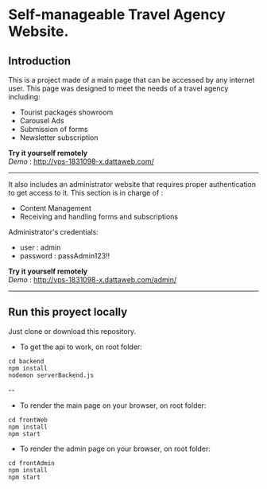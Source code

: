 # Self-manageable Travel Agency Website.


## Introduction

This is a project made of a main page that can be accessed by any internet user.
This page was designed to meet the needs of a travel agency including:
- Tourist packages showroom
- Carousel Ads
- Submission of forms
- Newsletter subscription


**Try it yourself remotely**   
*Demo* : http://vps-1831098-x.dattaweb.com/

---

It also includes an administrator website that requires proper authentication to get access to it.
This section is in charge of :
- Content Management
- Receiving and handling forms and subscriptions

Administrator's credentials:

- user     : admin
- password : passAdmin123!!

**Try it yourself remotely**   
*Demo* : http://vps-1831098-x.dattaweb.com/admin/

---

## Run this proyect locally

Just clone or download this repository.

- To get the api to work, on root folder:

```
cd backend
npm install
nodemon serverBackend.js
```

-- 

- To render the main page on your browser, on root folder:

```
cd frontWeb
npm install
npm start
```


- To render the admin page on your browser, on root folder:

```
cd frontAdmin
npm install
npm start
```








